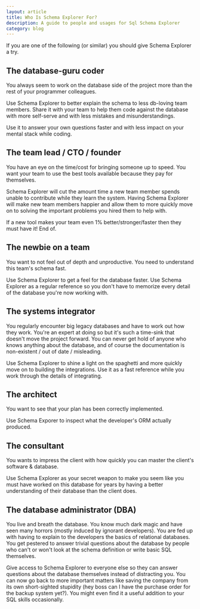 ```yaml
---
layout: article
title: Who Is Schema Explorer For?
description: A guide to people and usages for Sql Schema Explorer
category: blog
---
```


If you are one of the following (or similar) you should give Schema Explorer a try.

## The database-guru coder

You always seem to work on the database side of the project more than the rest of your programmer colleagues.

Use Schema Explorer to better explain the schema to less db-loving team members. Share it with your team to help them code against the database with more self-serve and with less mistakes and misunderstandings.

Use it to answer your own questions faster and with less impact on your mental stack while coding.

## The team lead / CTO / founder

You have an eye on the time/cost for bringing someone up to speed. You want your team to use the best tools available because they pay for themselves.

Schema Explorer will cut the amount time a new team member spends unable to contribute while they learn the system. Having Schema Explorer will make new team members happier and allow them to more quickly move on to solving the important problems you hired them to help with.

If a new tool makes your team even 1% better/stronger/faster then they must have it! End of.

## The newbie on a team

You want to not feel out of depth and unproductive. You need to understand this team's schema fast.

Use Schema Explorer to get a feel for the database faster. Use Schema Explorer as a regular reference so you don't have to memorize every detail of the database you're now working with.

## The systems integrator

You regularly encounter big legacy databases and have to work out how they work. You're an expert at doing so but it's such a time-sink that doesn't move the project forward. You can never get hold of anyone who knows anything about the database, and of course the documentation is non-existent / out of date / misleading.

Use Schema Explorer to shine a light on the spaghetti and more quickly move on to building the integrations. Use it as a fast reference while you work through the details of integrating.

## The architect

You want to see that your plan has been correctly implemented.

Use Schema Exporer to inspect what the developer's ORM actually produced.

## The consultant

You wants to impress the client with how quickly you can master the client's software & database.

Use Schema Explorer as your secret weapon to make you seem like you must have worked on this database for years by having a better understanding of their database than the client does.

## The database administrator (DBA)

You live and breath the database. You know much dark magic and have seen many horrors (mostly induced by ignorant developers). You are fed up with having to explain to the developers the basics of relational databases. You get pestered to answer trivial questions about the database by people who can't or won't look at the schema definition or write basic SQL themselves.

Give access to Schema Explorer to everyone else so they can answer questions about the database themselves instead of distracting you. You can now go back to more important matters like saving the company from its own short-sighted stupidity (hey boss can I have the purchase order for the backup system yet?). You might even find it a useful addition to your SQL skills occasionally.
